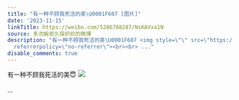 ```yaml
---
title: "有一种不顾我死活的美\U0001F607 [图片]"
date: '2023-11-15'
linkTitle: https://weibo.com/5286768287/NsKAVxa1N
source: 多次婉拒久保织织的微博
description: "有一种不顾我死活的美\U0001F607 <img style=\"\" src=\"https://tvax4.sinaimg.cn/large/005LMJWfgy1hjwc381926j314q0mwjvd.jpg\"
  referrerpolicy=\"no-referrer\"><br><br> ..."
disable_comments: true
---
```

有一种不顾我死活的美😇 <img style="" src="https://tvax4.sinaimg.cn/large/005LMJWfgy1hjwc381926j314q0mwjvd.jpg" referrerpolicy="no-referrer"><br><br> ...